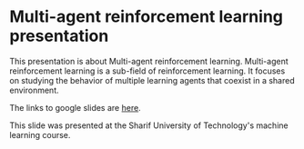 # Multi-agent reinforcement learning presentation
This presentation is about Multi-agent reinforcement learning. 
Multi-agent reinforcement learning is a sub-field of reinforcement learning. It focuses on studying the behavior of multiple learning agents that coexist in a shared environment.

The links to google slides are [here](https://docs.google.com/presentation/d/1Clg_4UOzWNIbqtGr5qcCItiCQY4mUJo3B2hnwXcYRRk/edit?usp=sharing).

This slide was presented at the Sharif University of Technology's machine learning course.
